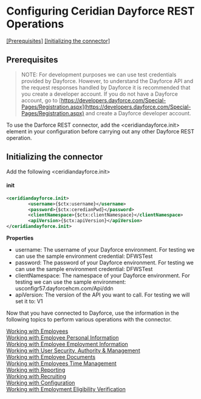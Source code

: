 # Configuring Ceridian Dayforce REST Operations

[[Prerequisites]](#Prerequisites) [[Initializing the connector]](#initializing-the-connector)

## Prerequisites

> NOTE: For development purposes we can use test credentials provided by Dayforce. However, to understand the Dayforce API and the request responses handled by Dayforce it is recommended that you create a developer account. If you do not have a Dayforce account, go to [https://developers.dayforce.com/Special-Pages/Registration.aspx](https://developers.dayforce.com/Special-Pages/Registration.aspx) and create a Dayforce developer account.

To use the Darforce REST connector, add the <ceridiandayforce.init> element in your configuration before carrying out any other Dayforce REST operation. 

## Initializing the connector
Add the following <ceridiandayforce.init>

#### init
```xml
<ceridiandayforce.init>
        <username>{$ctx:username}</username>
        <password>{$ctx:ceredianPwd}</password>
        <clientNamespace>{$ctx:clientNamespace}</clientNamespace>
        <apiVersion>{$ctx:apiVersion}</apiVersion>
</ceridiandayforce.init>
```

**Properties**
* username: The username of your Dayforce environment. For testing we can use the sample environment credential: DFWSTest
* password: The password of your Dayforce environment. For testing we can use the sample environment credential: DFWSTest
* clientNamespace: The namespace of your Dayforce environment. For testing we can use the sample environment: usconfigr57.dayforcehcm.com/Api/ddn
* apiVersion: The version of the API you want to call. For testing we will set it to: V1

Now that you have connected to Dayforce, use the information in the following topics to perform various operations with the connector.

[Working with Employees](employee.md)  
[Working with Employee Personal Information](employeePersonalInformation/employeePersonalInformation.md)  
[Working with Employee Employment Information](employeeEmploymentInformation/employeeEmploymentInformation.md)  
[Working with User Security, Authority & Management](userSecurityAuthorityAndManagement/userSecurityAuthorityAndManagement.md)  
[Working with Employee Documents](employeeDocuments/employeeDocuments.md)  
[Working with Employees Time Management](employeeTimeManagement/employeeTimeManagement.md)  
[Working with Reporting](reporting/reporting.md)  
[Working with Recruiting](recruiting/recruiting.md)  
[Working with Configuration](configuration/configuration.md)  
[Working with Employment Eligibility Verification](employmentEligibilityVerification/employmentEligibilityVerification.md)  